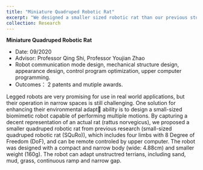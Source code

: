 ```yaml
---
title: "Miniature Quadruped Robotic Rat"
excerpt: "We designed a smaller sized robotic rat than our previous study, which can conqure multiple terrians. This robot can be remote controled by upper computer. The robot was designed with a compact and narrow body (wide: 4.88cm) and smaller weight (160g). The robot can adapt unstructred terrians, including sand, mud, grass, continuous ramp and narrow gap.<br/><img src='/images/little-rat.png' style='display: block; margin: 0 auto; width: 50%;'/>"
collection: Research
---
```


**Miniature Quadruped Robotic Rat** 
* Date: 09/2020
* Advisor: Professor Qing Shi, Professor Youjian Zhao
* Robot communication mode design, mechanical structure design, appearance design, control program optimization, upper computer programming.
* Outcomes： 2 patents and mutiple awards.

Legged robots are very promising for use in real world applications, but their operation in narrow spaces is still challenging. One solution for enhancing their environmental adapt ability is to design a small-sized biomimetic robot capable of performing multiple motions. By capturing a decent representation of an actual rat (rattus norvegicus), we proposed a smaller quadruped robotic rat from previous research (small-sized quadruped robotic rat (SQuRo)), which includes four limbs with 8 Degree of Freedom (DoF), and can be remote controled by upper computer. The robot was designed with a compact and narrow body (wide: 4.88cm) and smaller weight (160g). The robot can adapt unstructred terrians, including sand, mud, grass, continuous ramp and narrow gap. 
